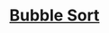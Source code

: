 # [Bubble Sort](https://github.com/trekhleb/javascript-algorithms/tree/master/src/algorithms/sorting/bubble-sort)
